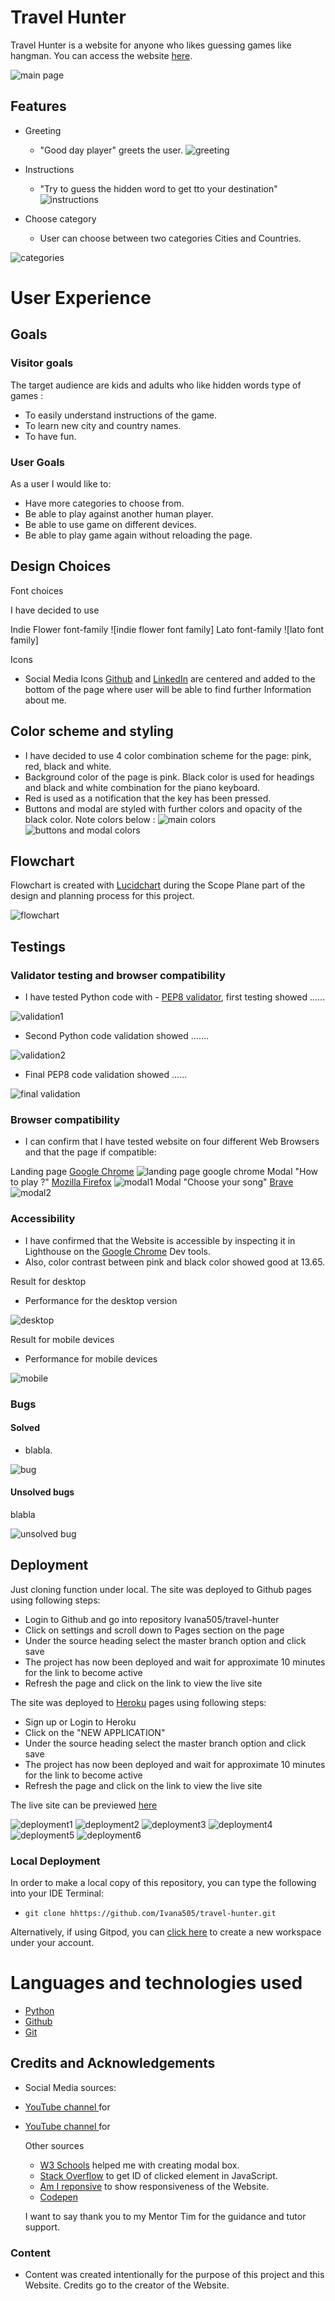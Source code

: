 # Travel Hunter
Travel Hunter is a website for anyone who likes guessing games like hangman.
You can access the website [here](https://travel-hunter1.herokuapp.com/).

![main page]()


## Features
- Greeting  
    - "Good day player" greets the user.
![greeting]()

- Instructions
     - "Try to guess the hidden word to get tto your destination"
![instructions]()

- Choose category
     - User can choose between two categories Cities and Countries.

![categories]()


# User Experience

## Goals

### Visitor goals

The target audience are kids and adults who like hidden words type of games : 

- To easily understand instructions of the game.
- To learn new city and country names.
- To have fun.

### User Goals

As a user I would like to:

- Have more categories to choose from.
- Be able to play against another human player.
- Be able to use game on different devices.
- Be able to play game again without reloading the page.

## Design Choices

Font choices

I have decided to use 

 Indie Flower font-family
    ![indie flower font family]
 Lato font-family
    ![lato font family]

Icons

- Social Media Icons [Github](https://www.github.com/) and [LinkedIn](https://ie.linkedin.com) are centered and added to the bottom of the page where user will be able to find further Information about me. 

## Color scheme and styling

 - I have decided to use 4 color combination scheme for the page: pink, red, black and white.
 - Background color of the page is pink. Black color is used for headings and black and white combination for the piano keyboard.
 - Red is used as a notification that the key has been pressed.
 - Buttons and modal are styled with further colors and opacity of the black color.
Note colors below : 
![main colors]()
![buttons and modal colors]()


## Flowchart
Flowchart is created with [Lucidchart](https://www.lucidchart.com/pages/) during the Scope Plane part of the design and planning process for this project.

![flowchart](documentation/images/flowchart.png)


## Testings

### Validator testing and browser compatibility
- I have tested Python code with - [PEP8 validator](http://pep8online.com/), first testing showed ......

![validation1](png)

- Second Python code validation showed .......

![validation2](png)

- Final PEP8 code validation showed ......

![final validation](png)


### Browser compatibility
- I can confirm that I have tested website on four different Web Browsers and that the page if compatible:

Landing page [Google Chrome](https://www.google.com/chrome/)
![landing page google chrome](assets/images/landing-page.png)
Modal "How to play ?" [Mozilla Firefox](https://www.mozilla.org/en-US/firefox/new/)
![modal1](assets/images/modal1-mozilla.png)
Modal "Choose your song" [Brave](https://brave.com/)
![modal2](assets/images/modal2-brave.png)

### Accessibility
- I have confirmed that the Website is accessible by inspecting it in Lighthouse on the [Google Chrome](https://www.google.com/) Dev tools.
- Also, color contrast between pink and black color showed good at 13.65.
    
Result for desktop 
 - Performance for the desktop version 

![desktop](assets/images/lighthouse-desktop.png)

Result for mobile devices
- Performance for mobile devices 

![mobile](assets/images/lighthouse-mobile.png)

### Bugs

#### Solved
- blabla.

![bug](png)

#### Unsolved bugs
blabla

![unsolved bug](png)


## Deployment

Just cloning function under local.
The site was deployed to Github pages using following steps: 
   - Login to Github and go into repository Ivana505/travel-hunter
   - Click on settings and scroll down to Pages section on the page
   - Under the source heading select the master branch option and click save
   - The project has now been deployed and wait for approximate 10 minutes for the link to become active
   - Refresh the page and click on the link to view the live site
  

The site was deployed to [Heroku](https://heroku.com/) pages using following steps: 
   - Sign up or Login to Heroku 
   - Click on the "NEW APPLICATION"
   - Under the source heading select the master branch option and click save
   - The project has now been deployed and wait for approximate 10 minutes for the link to become active
   - Refresh the page and click on the link to view the live site

The live site can be previewed [here](https://travel-hunter1.herokuapp.com/)

![deployment1](documentation/images/heroku-deployment1.png)
![deployment2](documentation/images/heroku-deployment2.png)
![deployment3](documentation/images/heroku-deployment3.png)
![deployment4](documentation/images/heroku-deployment4.png)
![deployment5](documentation/images/heroku-deployment5.png)
![deployment6](documentation/images/heroku-deployment6.png)

### Local Deployment

In order to make a local copy of this repository, you can type the following into your IDE Terminal:

- `git clone hhttps://github.com/Ivana505/travel-hunter.git` 

Alternatively, if using Gitpod, you can [click here](https://gitpod.io/#https://github.com/Ivana505/travel-hunter) to create a new workspace under your account.
  
  # Languages and technologies used
- [Python](https://www.python.org/)
- [Github](https://github.com/)
- [Git](https://git-scm.com/)


## Credits and Acknowledgements

- Social Media sources:
- [YouTube channel ](https://www.youtube.com/watch?v=F3odgpghXzY) for
- [YouTube channel ](https://www.youtube.com/watch?v=vjco5yKZpU8) for 

  Other sources
  - [W3 Schools](https://www.w3schools.com/howto/howto_css_modals.asp) helped me with creating modal box.
  - [Stack Overflow](https://stackoverflow.com/questions/50229293/get-id-of-clicked-element-vanilla-js) to get ID of clicked element in JavaScript.
  - [Am I reponsive](http://ami.responsivedesign.is/) to show responsiveness of the Website.
  - [Codepen](https://codepen.io/tag/piano)

  I want to say thank you to my Mentor Tim for the guidance and tutor support.

### Content
 - Content was created intentionally for the purpose of this project and this Website. Credits go to the creator of the Website.



